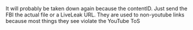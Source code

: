 It will probably be taken down again because the contentID. Just send the FBI the actual file or a LiveLeak URL. They are used to non-youtube links because most things they see violate the YouTube ToS
